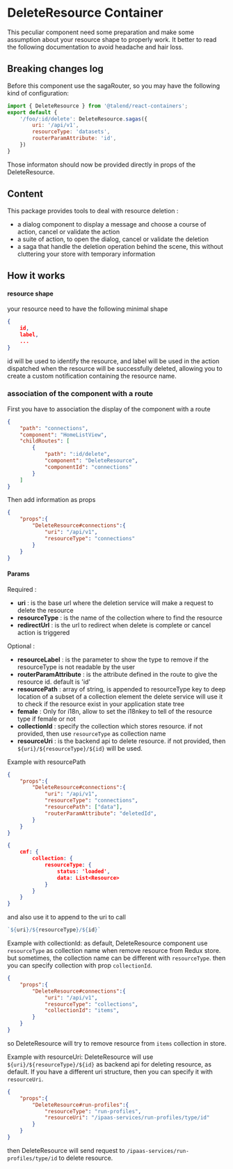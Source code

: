 # DeleteResource Container

This peculiar component need some preparation and make some assumption about your resource shape to properly work.
It better to read the following documentation to avoid headache and hair loss.

## Breaking changes log

Before this component use the sagaRouter, so you may have the following kind of configuration:

```javascript
import { DeleteResource } from '@talend/react-containers';
export default {
    '/foo/:id/delete': DeleteResource.sagas({
        uri: '/api/v1',
        resourceType: 'datasets',
        routerParamAttribute: 'id',
    })
}
```

Those informaton should now be provided directly in props of the DeleteResource.

## Content

This package provides tools to deal with resource deletion :

* a dialog component to display a message and choose a course of action, cancel or validate the action
* a suite of action, to open the dialog, cancel or validate the deletion
* a saga that handle the deletion operation behind the scene, this without cluttering your store with temporary information

## How it works

#### resource shape
your resource need to have the following minimal shape
```json
{
    id,
    label,
    ...
}
```

id will be used to identify the resource, and label will be used in the action dispatched when the resource will be successfully deleted, allowing you to create a custom notification containing the resource name.

### association of the component with a route

First you have to association the display of the component with a route

```JSON
{
    "path": "connections",
    "component": "HomeListView",
    "childRoutes": [
        {
            "path": ":id/delete",
            "component": "DeleteResource",
            "componentId": "connections"
        }
    ]
}
```

Then add information as props

```JSON
{
    "props":{
        "DeleteResource#connections":{
            "uri": "/api/v1",
            "resourceType": "connections"
        }
    }
}
```

#### Params

Required :

* **uri** : is the base url where the deletion service will make a request to delete the resource
* **resourceType** : is the name of the collection where to find the resource
* **redirectUrl** : is the url to redirect when delete is complete or cancel action is triggered

Optional :

* **resourceLabel** : is the parameter to show the type to remove if the resourceType is not readable by the user
* **routerParamAttribute** : is the attribute defined in the route to give the resource id. default is 'id'
* **resourcePath** : array of string, is appended to resourceType key to deep location of a subset of a collection element
the delete service will use it to check if the resource exist in your application state tree
* **female** : Only for i18n, allow to set the i18nkey to tell of the resource type if female or not
* **collectionId** : specify the collection which stores resource. if not provided, then use `resourceType` as collection name
* **resourceUri** : is the backend api to delete resource. if not provided, then `${uri}/${resourceType}/${id}` will be used.


Example with resourcePath

```JSON
{
    "props":{
        "DeleteResource#connections":{
            "uri": "/api/v1",
            "resourceType": "connections",
            "resourcePath": ["data"],
            "routerParamAttribute": "deletedId",
        }
    }
}
```

```JSON
{
    cmf: {
        collection: {
            resourceType: {
                status: 'loaded',
                data: List<Resource>
            }
        }
    }
}
```


and also use it to append to the uri to call

```javascript
`${uri}/${resourceType}/${id}`
```

Example with collectionId:
as default, DeleteResource component use `resourceType` as collection name when remove resource from Redux store.
but sometimes, the collection name can be different with `resourceType`. then you can specify collection with prop `collectionId`.
```JSON
{
    "props":{
        "DeleteResource#connections":{
            "uri": "/api/v1",
            "resourceType": "collections",
            "collectionId": "items",
        }
    }
}
```
so DeleteResource will try to remove resource from `items` collection in store.

Example with resourceUri:
DeleteResource will use `${uri}/${resourceType}/${id}` as backend api for deleting resource, as default.
If you have a different uri structure, then you can specify it with `resourceUri`.
```JSON
{
    "props":{
        "DeleteResource#run-profiles":{
            "resourceType": "run-profiles",
            "resourceUri": "/ipaas-services/run-profiles/type/id"
        }
    }
}
```
then DeleteResource will send request to `/ipaas-services/run-profiles/type/id` to delete resource.
